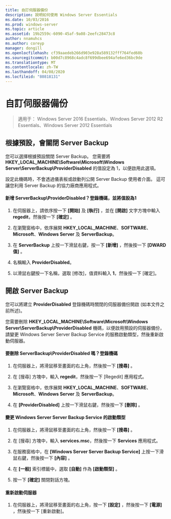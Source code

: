 ```yaml
---
title: 自訂伺服器備份
description: 說明如何使用 Windows Server Essentials
ms.date: 10/03/2016
ms.prod: windows-server
ms.topic: article
ms.assetid: 19b2559c-6090-45af-9a08-2eefc28473c8
author: nnamuhcs
ms.author: coreyp
manager: dongill
ms.openlocfilehash: cf39aaedeb266d903e928a589132fff764fed60b
ms.sourcegitcommit: b00d7c8968c4adc8f699dbee694afe6ed36bc9de
ms.translationtype: MT
ms.contentlocale: zh-TW
ms.lasthandoff: 04/08/2020
ms.locfileid: "80818131"
---
```

# <a name="customize-server-backup"></a>自訂伺服器備份

>適用于： Windows Server 2016 Essentials、Windows Server 2012 R2 Essentials、Windows Server 2012 Essentials

## <a name="turn-off-server-backup-by-default"></a>根據預設，會關閉 Server Backup  
 您可以選擇根據預設關閉 Server Backup。 您需要將 **HKEY_LOCAL_MACHINE\Software\Microsoft\Windows Server\ServerBackup\ProviderDisabled** 的值設定為 1，以便啟用此選項。  
  
 設定此機碼時，不會透過儀表板或啟動列公開 Server Backup 使用者介面。 這可讓您利用 Server Backup 的協力廠商應用程式。  
  
#### <a name="to-add-serverbackupproviderdisabled-registry-key-and-set-the-value-to-1"></a>新增 ServerBackup\ProviderDisabled？登錄機碼，並將值設為1  
  
1.  在伺服器上，請依序按一下 **[開始]** 及 **[執行]** ，並在 **[開啟]** 文字方塊中輸入 **regedit**，然後按一下 **[確定]** 。  
  
2.  在瀏覽窗格中，依序展開 **HKEY_LOCAL_MACHINE**、**SOFTWARE**、**Microsoft**、**Windows Server** 及 **ServerBackup**。  
  
3.  在 **ServerBackup** 上按一下滑鼠右鍵，按一下 **[新增]** ，然後按一下 **[DWARD 值]** 。  
  
4.  名稱輸入 **ProviderDisabled**。  
  
5.  以滑鼠右鍵按一下名稱，選取 [修改]，值資料輸入 **1**，然後按一下 [確定]。  
  
## <a name="turn-on-server-backup"></a>開啟 Server Backup  
 您可以將建立 **ProviderDisabled** 登錄機碼時關閉的伺服器備份開啟 (如本文件之前所述)。  
  
 您需要刪除 **HKEY_LOCAL_MACHINE\Software\Microsoft\Windows Server\ServerBackup\ProviderDisabled** 機碼，以便啟用預設的伺服器備份，請變更 Windows Server Server Backup Service 的服務啟動類型，然後重新啟動伺服器。  
  
#### <a name="to-delete-serverbackupproviderdisabled-registry-key"></a>要刪除 ServerBackup\ProviderDisabled 嗎？登錄機碼  
  
1.  在伺服器上，將滑鼠移至畫面的右上角，然後按一下 **[搜尋]** 。  
  
2.  在 [搜尋] 方塊中，輸入 **regedit**，然後按一下 [Regedit] 應用程式。  
  
3.  在瀏覽窗格中，依序展開 **HKEY_LOCAL_MACHINE**、**SOFTWARE**、**Microsoft**、**Windows Server** 及 **ServerBackup**。  
  
4.  在 **[ProviderDisabled]** 上按一下滑鼠右鍵，然後按一下 **[刪除]** 。  
  
#### <a name="change-the-start-type-of-windows-server-server-backup-service"></a>變更 Windows Server Server Backup Service 的啟動類型  
  
1.  在伺服器上，將滑鼠移至畫面的右上角，然後按一下 **[搜尋]** 。  
  
2.  在 [搜尋] 方塊中，輸入 **services.msc**，然後按一下 **Services** 應用程式。  
  
3.  在服務窗格中，在 **[Windows Server Server Backup Service]** 上按一下滑鼠右鍵，然後按一下 **[內容]** 。  
  
4.  在 **[一般]** 索引標籤中，選取 **[自動]** 作為 **[啟動類型]** 。  
  
5.  按一下 **[確定]** 關閉對話方塊。  
  
#### <a name="restart-the-server"></a>重新啟動伺服器  
  
1.  在伺服器上，將滑鼠移至畫面的右上角，按一下 **[設定]** ，然後按一下 **[電源]** ，然後按一下 [重新啟動]。